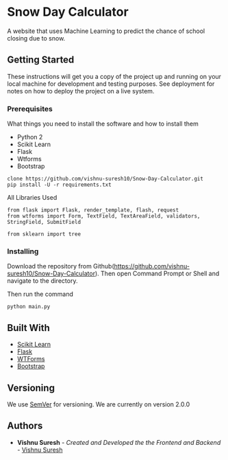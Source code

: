 # Snow Day Calculator

A website that uses Machine Learning to predict the chance of school closing due to snow.

## Getting Started

These instructions will get you a copy of the project up and running on your local machine for development and testing purposes. See deployment for notes on how to deploy the project on a live system.

### Prerequisites

What things you need to install the software and how to install them

* Python 2
* Scikit Learn
* Flask
* Wtforms
* Bootstrap

```
clone https://github.com/vishnu-suresh10/Snow-Day-Calculator.git
pip install -U -r requirements.txt 
```

All Libraries Used

```
from flask import Flask, render_template, flash, request
from wtforms import Form, TextField, TextAreaField, validators, StringField, SubmitField

from sklearn import tree
```

### Installing

Download the repository from Github(https://github.com/vishnu-suresh10/Snow-Day-Calculator). Then open Command Prompt or Shell and navigate to the directory.

Then run the command
```
python main.py
```

## Built With

* [Scikit Learn](http://scikit-learn.org/stable/)
* [Flask](http://flask.pocoo.org/)
* [WTForms](https://wtforms.readthedocs.io/en/stable/)
* [Bootstrap](https://getbootstrap.com/)

## Versioning

We use [SemVer](http://semver.org/) for versioning. We are currently on version 2.0.0

## Authors

* **Vishnu Suresh** - *Created and Developed the the Frontend and Backend* - [Vishnu Suresh](https://github.com/vishnu-suresh10)
